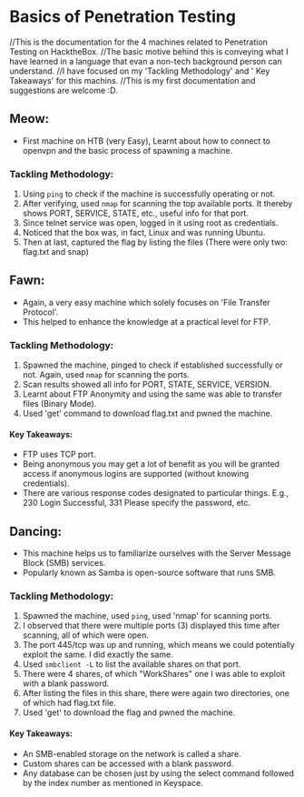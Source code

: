 # Basics of Penetration Testing
//This is the documentation for the 4 machines related to Penetration Testing on HacktheBox.
//The basic motive behind this is conveying what I have learned in a language that evan a non-tech background person can understand.
//I have focused on my 'Tackling Methodology' and ' Key Takeaways' for this machins.
//This is my first documentation and suggestions are welcome :D.

## Meow:

- First machine on HTB (very Easy), Learnt about how to connect to openvpn and the basic process of spawning a machine.

### Tackling Methodology:
1. Using `ping` to check if the machine is successfully operating or not.
2. After verifying, used `nmap` for scanning the top available ports. It thereby shows PORT, SERVICE, STATE, etc., useful info for that port.
3. Since telnet service was open, logged in it using root as credentials.
4. Noticed that the box was, in fact, Linux and was running Ubuntu.
5. Then at last, captured the flag by listing the files (There were only two: flag.txt and snap) 


## Fawn:

- Again, a very easy machine which solely focuses on 'File Transfer Protocol'. 
- This helped to enhance the knowledge at a practical level for FTP.

### Tackling Methodology:
1. Spawned the machine, pinged to check if established successfully or not. Again, used `nmap` for scanning the ports.
2. Scan results showed all info for PORT, STATE, SERVICE, VERSION.
3. Learnt about FTP Anonymity and using the same was able to transfer files (Binary Mode).
4. Used 'get' command to download flag.txt and pwned the machine.

#### Key Takeaways:
- FTP uses TCP port.
- Being anonymous you may get a lot of benefit as you will be granted access if anonymous logins are supported (without knowing credentials).
- There are various response codes designated to particular things. E.g., 230 Login Successful, 331 Please specify the password, etc.


## Dancing:

- This machine helps us to familiarize ourselves with the Server Message Block (SMB) services.
- Popularly known as Samba is open-source software that runs SMB.

### Tackling Methodology:
1. Spawned the machine, used `ping`, used 'nmap' for scanning ports.
2. I observed that there were multiple ports (3) displayed this time after scanning, all of which were open.
3. The port 445/tcp was up and running, which means we could potentially exploit the same. I did exactly the same.
4. Used `smbclient -L` to list the available shares on that port.
5. There were 4 shares, of which "WorkShares" one I was able to exploit with a blank password. 
6. After listing the files in this share, there were again two directories, one of which had flag.txt file. 
7. Used 'get' to download the flag and pwned the machine.

#### Key Takeaways:
- An SMB-enabled storage on the network is called a share.
- Custom shares can be accessed with a blank password.
- Any database can be chosen just by using the select command followed by the index number as mentioned in Keyspace.
